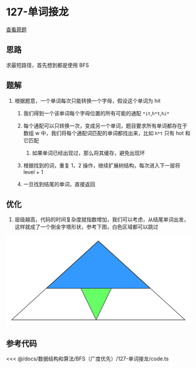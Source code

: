# 127-单词接龙

[查看原题](https://leetcode-cn.com/problems/word-ladder/)

## 思路

求最短路径，首先想到都是使用 BFS

## 题解

1. 根据题意，一个单词每次只能转换一个字母，假设这个单词为 hit

   1. 我们得到一个该单词每个字母位置的所有可能的通配 `*it`,`h*t`,`hi*`
   2. 每个通配可以只转换一次，变成另一个单词，题目要求所有单词都存在于数组 w 中，我们将每个通配词匹配的单词都找出来，比如 `h*t` 只有 hot 和它匹配

      1. 如果单词已经出现过，那么将其缓存，避免出现环

   3. 根据找到的词，重复 1，2 操作，继续扩展树结构，每次进入下一层将 level + 1

   4. 一旦找到结尾的单词，直接返回

<Visual relative="./visual/index.html" height="500" />

## 优化

1. 层级越高，代码的时间复杂度就指数增加，我们可以考虑，从结尾单词出发，这样就成了一个倒金字塔形状，参考下图，白色区域都可以跳过

![单词接龙-优化](./assets/yh.png)

## 参考代码

<<< @/docs/数据结构和算法/BFS（广度优先）/127-单词接龙/code.ts
